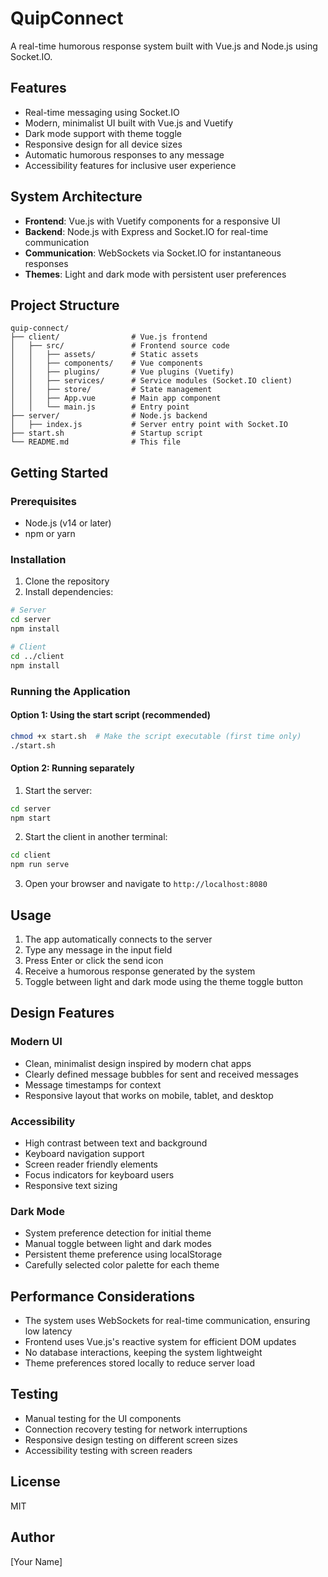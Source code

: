 # QuipConnect

A real-time humorous response system built with Vue.js and Node.js using Socket.IO.

## Features

- Real-time messaging using Socket.IO
- Modern, minimalist UI built with Vue.js and Vuetify
- Dark mode support with theme toggle
- Responsive design for all device sizes
- Automatic humorous responses to any message
- Accessibility features for inclusive user experience

## System Architecture

- **Frontend**: Vue.js with Vuetify components for a responsive UI
- **Backend**: Node.js with Express and Socket.IO for real-time communication
- **Communication**: WebSockets via Socket.IO for instantaneous responses
- **Themes**: Light and dark mode with persistent user preferences

## Project Structure

```
quip-connect/
├── client/                # Vue.js frontend
│   ├── src/               # Frontend source code
│   │   ├── assets/        # Static assets
│   │   ├── components/    # Vue components
│   │   ├── plugins/       # Vue plugins (Vuetify)
│   │   ├── services/      # Service modules (Socket.IO client)
│   │   ├── store/         # State management
│   │   ├── App.vue        # Main app component
│   │   └── main.js        # Entry point
├── server/                # Node.js backend
│   ├── index.js           # Server entry point with Socket.IO
├── start.sh               # Startup script
└── README.md              # This file
```

## Getting Started

### Prerequisites

- Node.js (v14 or later)
- npm or yarn

### Installation

1. Clone the repository
2. Install dependencies:

```bash
# Server
cd server
npm install

# Client
cd ../client
npm install
```

### Running the Application

#### Option 1: Using the start script (recommended)

```bash
chmod +x start.sh  # Make the script executable (first time only)
./start.sh
```

#### Option 2: Running separately

1. Start the server:

```bash
cd server
npm start
```

2. Start the client in another terminal:

```bash
cd client
npm run serve
```

3. Open your browser and navigate to `http://localhost:8080`

## Usage

1. The app automatically connects to the server
2. Type any message in the input field
3. Press Enter or click the send icon
4. Receive a humorous response generated by the system
5. Toggle between light and dark mode using the theme toggle button

## Design Features

### Modern UI

- Clean, minimalist design inspired by modern chat apps
- Clearly defined message bubbles for sent and received messages
- Message timestamps for context
- Responsive layout that works on mobile, tablet, and desktop

### Accessibility

- High contrast between text and background
- Keyboard navigation support
- Screen reader friendly elements
- Focus indicators for keyboard users
- Responsive text sizing

### Dark Mode

- System preference detection for initial theme
- Manual toggle between light and dark modes
- Persistent theme preference using localStorage
- Carefully selected color palette for each theme

## Performance Considerations

- The system uses WebSockets for real-time communication, ensuring low latency
- Frontend uses Vue.js's reactive system for efficient DOM updates
- No database interactions, keeping the system lightweight
- Theme preferences stored locally to reduce server load

## Testing

- Manual testing for the UI components
- Connection recovery testing for network interruptions
- Responsive design testing on different screen sizes
- Accessibility testing with screen readers

## License

MIT

## Author

[Your Name] 